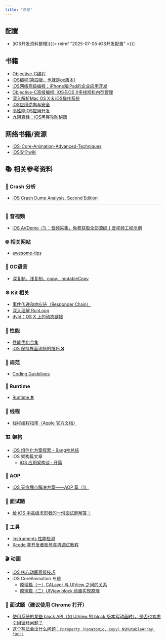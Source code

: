 ```yaml
---
title: "总结"
---
```


## 配置

- [iOS开发资料整理]({{< relref "2025-07-05-iOS开发配置" >}})

## 书籍

- [Objective-C编程](https://book.douban.com/subject/19962787/)
- [iOS编程(第四版，也就是oc版本)](https://book.douban.com/subject/26287812/)
- [iOS网络高级编程：iPhone和iPad的企业应用开发](https://book.douban.com/subject/25919485/)
- [Objective-C高级编程: iOS与OS X多线程和内存管理](https://book.douban.com/subject/24720270/)
- [深入解析Mac OS X & iOS操作系统](https://book.douban.com/subject/25870206/)
- [iOS应用逆向与安全](https://book.douban.com/subject/30239776/)
- [高性能iOS应用开发](https://book.douban.com/subject/27013752/)
- [九阴真经：iOS黑客攻防秘籍](https://book.douban.com/subject/34658682/)

## 网络书籍/资源

- [iOS-Core-Animation-Advanced-Techniques](https://zsisme.gitbooks.io/ios-/content/)
- [iOS安全wiki](https://wizardforcel.gitbooks.io/ios-sec-wiki/content/index.html)

## 📚 相关参考资料

### 🧩 Crash 分析

- [iOS Crash Dump Analysis, Second Edition](https://faisalmemon.github.io/ios-crash-dump-analysis-book/zh/)

---

### 🎵 音视频

- [iOS AVDemo（1）：音频采集，免费获取全部源码丨音视频工程示例](https://mp.weixin.qq.com/s?__biz=MjM5MTkxOTQyMQ==&mid=2257484867&idx=1&sn=d857104930a86de8ab0bdf2358ca6283&chksm=a5d4e01192a36907ac113fcac5807807cc10d587713e0ff3f3bff116b7e3d15fadee92c51fe4&scene=21#wechat_redirect)

### 🌐 相关网站

- [awesome-tips](https://awesome-tips.gitbook.io/ios/you-hua)

### 🧠 OC语言

- [深复制、浅复制、copy、mutableCopy](https://github.com/pro648/tips/wiki/%E6%B7%B1%E5%A4%8D%E5%88%B6%E3%80%81%E6%B5%85%E5%A4%8D%E5%88%B6%E3%80%81copy%E3%80%81mutableCopy)

### ⚙️ Kit 相关

- [事件传递和响应链（Responder Chain）](https://github.com/pro648/tips/wiki/%E4%BA%8B%E4%BB%B6%E4%BC%A0%E9%80%92%E5%92%8C%E5%93%8D%E5%BA%94%E9%93%BE%EF%BC%88Responder-Chain%EF%BC%89)
- [深入理解 RunLoop](https://blog.ibireme.com/2015/05/18/runloop/)
- [dyld：OS X 上的动态链接](https://www.mikeash.com/pyblog/friday-qa-2012-11-09-dyld-dynamic-linking-on-os-x.html)

### 🚀 性能

- [性能优化合集](https://github.com/skyming/iOS-Performance-Optimization)
- [iOS 保持界面流畅的技巧 ❌](https://blog.ibireme.com/2015/11/12/smooth_user_interfaces_for_ios/)

### 🧾 规范

- [Coding Guidelines](https://casatwy.com/iosying-yong-jia-gou-tan-viewceng-de-zu-zhi-he-diao-yong-fang-an.html)

### 🧩 Runtime

- [Runtime ❌](https://github.com/Magic-Unique/Runtime/blob/master/A.%E5%89%8D%E8%A8%80.md)

### 🧵 线程

- [线程编程指南（Apple 官方文档）](https://developer.apple.com/library/archive/documentation/Cocoa/Conceptual/Multithreading/Introduction/Introduction.html#//apple_ref/doc/uid/10000057i-CH1-SW1)

### 🏗 架构

- [iOS 组件化方案探索 - Bang神总结](https://blog.cnbang.net/tech/3080/)
- iOS 架构篇文章  
  - [iOS 应用架构谈 · 开篇](https://casatwy.com/iosying-yong-jia-gou-tan-kai-pian.html)

### 🧮 AOP

- [iOS 无痕埋点解决方案——AOP 篇（1）](https://www.jianshu.com/p/2c68896aeb9b)

### 💼 面试题

- [给 iOS 中高级求职者的一份面试题解答！](https://www.nowcoder.com/discuss/353148958132346880?sourceSSR=search)

### 🧰 工具

- [Instruments 性能检测](https://www.jianshu.com/p/9e94e42cfb01)
- [Xcode 非开发者账号真机调试教程](https://xjkstar.github.io/2018/05/24/Xcode%E9%9D%9E%E5%BC%80%E5%8F%91%E8%80%85%E8%B4%A6%E5%8F%B7%E7%9C%9F%E6%9C%BA%E8%B0%83%E8%AF%95%E6%95%99%E7%A8%8B/)

### 🎬 动画

- [iOS 核心动画高级技巧](https://zsisme.gitbooks.io/ios-/content/chapter1/the-layer-tree.html)
- iOS CoreAnimation 专题  
  - [原理篇（一）CALayer 与 UIView 之间的关系](https://zhuanlan.zhihu.com/p/358584869)  
  - [原理篇（二）UIView block 动画实现原理](https://zhuanlan.zhihu.com/p/358607565)

### 💬 面试题（建议使用 Chrome 打开）

- [使用系统的某些 block API（如 UIView 的 block 版本写动画时），是否也考虑引用循环问题？](https://github.com/ChenYilong/iOSInterviewQuestions/blob/master/01%E3%80%8A%E6%8B%9B%E8%81%98%E4%B8%80%E4%B8%AA%E9%9D%A0%E8%B0%B1%E7%9A%84iOS%E3%80%8B%E9%9D%A2%E8%AF%95%E9%A2%98%E5%8F%82%E8%80%83%E7%AD%94%E6%A1%88/%E3%80%8A%E6%8B%9B%E8%81%98%E4%B8%80%E4%B8%AA%E9%9D%A0%E8%B0%B1%E7%9A%84iOS%E3%80%8B%E9%9D%A2%E8%AF%95%E9%A2%98%E5%8F%82%E8%80%83%E7%AD%94%E6%A1%88%EF%BC%88%E4%B8%8B%EF%BC%89.md#39-%E4%BD%BF%E7%94%A8%E7%B3%BB%E7%BB%9F%E7%9A%84%E6%9F%90%E4%BA%9Bblock-api%E5%A6%82uiview%E7%9A%84block%E7%89%88%E6%9C%AC%E5%86%99%E5%8A%A8%E7%94%BB%E6%97%B6%E6%98%AF%E5%90%A6%E4%B9%9F%E8%80%83%E8%99%91%E5%BC%95%E7%94%A8%E5%BE%AA%E7%8E%AF%E9%97%AE%E9%A2%98:~:text=39.-,%E4%BD%BF%E7%94%A8%E7%B3%BB%E7%BB%9F%E7%9A%84%E6%9F%90%E4%BA%9Bblock%20api%EF%BC%88%E5%A6%82UIView%E7%9A%84block%E7%89%88%E6%9C%AC%E5%86%99%E5%8A%A8%E7%94%BB%E6%97%B6%EF%BC%89%EF%BC%8C%E6%98%AF%E5%90%A6%E4%B9%9F%E8%80%83%E8%99%91%E5%BC%95%E7%94%A8%E5%BE%AA%E7%8E%AF%E9%97%AE%E9%A2%98%EF%BC%9F,-%E6%B3%A8%EF%BC%9A39%E9%A2%98)
- [这个写法会出什么问题：`@property (nonatomic, copy) NSMutableArray *arr;`](https://juejin.cn/post/7233293144451317821#:~:text=%E5%A4%8D%E5%88%B6%EF%BC%88%E6%B7%B1%E5%A4%8D%E5%88%B6%EF%BC%89%EF%BC%81-,%E8%BF%99%E4%B8%AA%E5%86%99%E6%B3%95%E4%BC%9A%E5%87%BA%E4%BB%80%E4%B9%88%E9%97%AE%E9%A2%98%EF%BC%9A%40property%20(nonatomic%2C%20copy)%20NSMutableArray%20*arr%3B,-%E9%97%AE%E9%A2%98%EF%BC%9A%E6%B7%BB%E5%8A%A0%2C%E5%88%A0%E9%99%A4)
